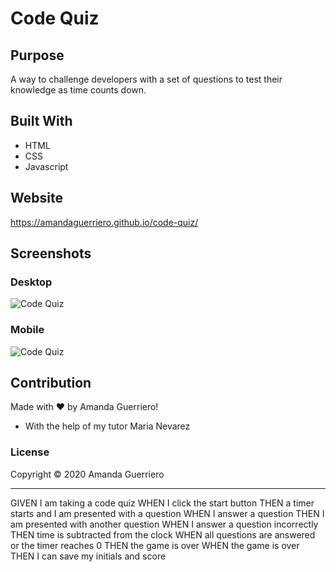 # Code Quiz

## Purpose
A way to challenge developers with a set of questions to test their knowledge as time counts down.

## Built With

* HTML
* CSS
* Javascript

## Website
https://amandaguerriero.github.io/code-quiz/

## Screenshots
### Desktop
![Code Quiz](https://github.com/AmandaGuerriero/code-quiz/blob/master/assets/images/Desktop-Code-Quiz.png?raw=true)

### Mobile
![Code Quiz](https://github.com/AmandaGuerriero/code-quiz/blob/master/assets/images/Mobile-Code-Quiz.png?raw=true)

## Contribution
Made with ❤️ by Amanda Guerriero!
* With the help of my tutor Maria Nevarez

### License
Copyright ©️ 2020 Amanda Guerriero


-----
GIVEN I am taking a code quiz
WHEN I click the start button
THEN a timer starts and I am presented with a question
WHEN I answer a question
THEN I am presented with another question
WHEN I answer a question incorrectly
THEN time is subtracted from the clock
WHEN all questions are answered or the timer reaches 0
THEN the game is over
WHEN the game is over
THEN I can save my initials and score